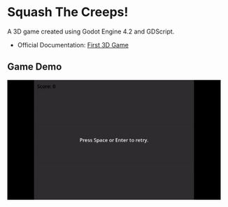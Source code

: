 # Squash The Creeps!

A 3D game created using Godot Engine 4.2 and GDScript.

- Official Documentation: [First 3D Game](https://docs.godotengine.org/en/stable/getting_started/first_3d_game/index.html#)

## Game Demo
<img src =https://github.com/Sphence/Squash-The-Creeps/blob/main/Images/Squash%20the%20Creeps.gif height=275>
